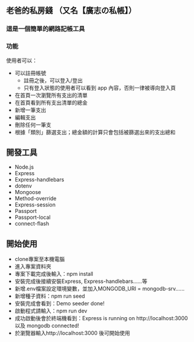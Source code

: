 ## 老爸的私房錢 （又名【廣志の私帳】）
### 這是一個簡單的網路記帳工具

### 功能
使用者可以：
- 可以註冊帳號
  * 註冊之後，可以登入/登出
  * 只有登入狀態的使用者可以看到 app 內容，否則一律被導向登入頁
- 在首頁一次瀏覽所有支出的清單
- 在首頁看到所有支出清單的總金
- 新增一筆支出
- 編輯支出
- 刪除任何一筆支
- 根據「類別」篩選支出；總金額的計算只會包括被篩選出來的支出總和

## 開發工具
- Node.js
- Express
- Express-handlebars
- dotenv
- Mongoose
- Method-override
- Express-session
- Passport
- Passport-local
- connect-flash

## 開始使用
- clone專案至本機電腦
- 進入專案資料夾
- 專案下載完成後輸入：npm install
- 安裝完成後接續安裝Express, Express-handlebars......等
- 新增.env檔案設定環境變數，並加入MONGODB_URI = mongodb-srv......
- 新增種子資料：npm run seed
- 安裝完成會看到：Demo seeder done!
- 啟動程式請輸入：npm run dev
- 成功啟動後會於終端機看到：Express is running on http://localhost:3000 以及 mongodb connected!
- 於瀏覽器輸入http://localhost:3000 後可開始使用